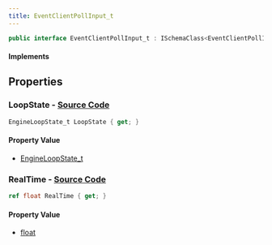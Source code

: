 ```yaml
---
title: EventClientPollInput_t
---
```


```csharp
public interface EventClientPollInput_t : ISchemaClass<EventClientPollInput_t>, ISchemaField, ISchemaClass, INativeHandle
```

#### Implements

## Properties

### **LoopState** - [Source Code](https://github.com/swiftly-solution/swiftlys2/blob/main/managed/src/SwiftlyS2.Generated/Schemas/Interfaces/EventClientPollInput_t.cs#L16)

```csharp
EngineLoopState_t LoopState { get; }
```

#### Property Value

- [EngineLoopState_t](/docs/api/shared/schemadefinitions/engineloopstate_t)

### **RealTime** - [Source Code](https://github.com/swiftly-solution/swiftlys2/blob/main/managed/src/SwiftlyS2.Generated/Schemas/Interfaces/EventClientPollInput_t.cs#L18)

```csharp
ref float RealTime { get; }
```

#### Property Value

- [float](https://learn.microsoft.com/dotnet/api/system.single)

